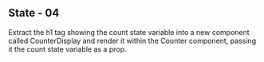 ## State - 04

Extract the h1 tag showing the count state variable into a new component called CounterDisplay and render it within the Counter component, passing it the count state variable as a prop.
